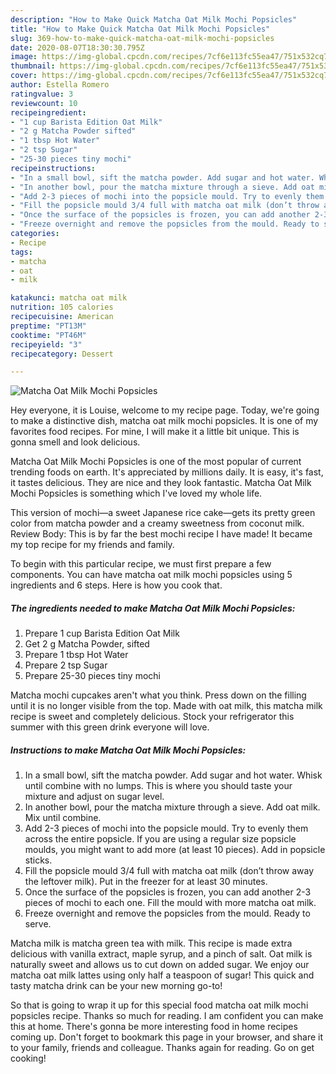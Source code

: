 ```yaml
---
description: "How to Make Quick Matcha Oat Milk Mochi Popsicles"
title: "How to Make Quick Matcha Oat Milk Mochi Popsicles"
slug: 369-how-to-make-quick-matcha-oat-milk-mochi-popsicles
date: 2020-08-07T18:30:30.795Z
image: https://img-global.cpcdn.com/recipes/7cf6e113fc55ea47/751x532cq70/matcha-oat-milk-mochi-popsicles-recipe-main-photo.jpg
thumbnail: https://img-global.cpcdn.com/recipes/7cf6e113fc55ea47/751x532cq70/matcha-oat-milk-mochi-popsicles-recipe-main-photo.jpg
cover: https://img-global.cpcdn.com/recipes/7cf6e113fc55ea47/751x532cq70/matcha-oat-milk-mochi-popsicles-recipe-main-photo.jpg
author: Estella Romero
ratingvalue: 3
reviewcount: 10
recipeingredient:
- "1 cup Barista Edition Oat Milk"
- "2 g Matcha Powder sifted"
- "1 tbsp Hot Water"
- "2 tsp Sugar"
- "25-30 pieces tiny mochi"
recipeinstructions:
- "In a small bowl, sift the matcha powder. Add sugar and hot water. Whisk until combine with no lumps. This is where you should taste your mixture and adjust on sugar level."
- "In another bowl, pour the matcha mixture through a sieve. Add oat milk. Mix until combine."
- "Add 2-3 pieces of mochi into the popsicle mould. Try to evenly them across the entire popsicle. If you are using a regular size popsicle moulds, you might want to add more (at least 10 pieces). Add in popsicle sticks."
- "Fill the popsicle mould 3/4 full with matcha oat milk (don’t throw away the leftover milk). Put in the freezer for at least 30 minutes."
- "Once the surface of the popsicles is frozen, you can add another 2-3 pieces of mochi to each one. Fill the mould with more matcha oat milk."
- "Freeze overnight and remove the popsicles from the mould. Ready to serve."
categories:
- Recipe
tags:
- matcha
- oat
- milk

katakunci: matcha oat milk 
nutrition: 105 calories
recipecuisine: American
preptime: "PT13M"
cooktime: "PT46M"
recipeyield: "3"
recipecategory: Dessert

---
```



![Matcha Oat Milk Mochi Popsicles](https://img-global.cpcdn.com/recipes/7cf6e113fc55ea47/751x532cq70/matcha-oat-milk-mochi-popsicles-recipe-main-photo.jpg)

Hey everyone, it is Louise, welcome to my recipe page. Today, we're going to make a distinctive dish, matcha oat milk mochi popsicles. It is one of my favorites food recipes. For mine, I will make it a little bit unique. This is gonna smell and look delicious.

Matcha Oat Milk Mochi Popsicles is one of the most popular of current trending foods on earth. It's appreciated by millions daily. It is easy, it's fast, it tastes delicious. They are nice and they look fantastic. Matcha Oat Milk Mochi Popsicles is something which I've loved my whole life.

This version of mochi—a sweet Japanese rice cake—gets its pretty green color from matcha powder and a creamy sweetness from coconut milk. Review Body: This is by far the best mochi recipe I have made! It became my top recipe for my friends and family.


To begin with this particular recipe, we must first prepare a few components. You can have matcha oat milk mochi popsicles using 5 ingredients and 6 steps. Here is how you cook that.

<!--inarticleads1-->

##### The ingredients needed to make Matcha Oat Milk Mochi Popsicles:

1. Prepare 1 cup Barista Edition Oat Milk
1. Get 2 g Matcha Powder, sifted
1. Prepare 1 tbsp Hot Water
1. Prepare 2 tsp Sugar
1. Prepare 25-30 pieces tiny mochi


Matcha mochi cupcakes aren&#39;t what you think. Press down on the filling until it is no longer visible from the top. Made with oat milk, this matcha milk recipe is sweet and completely delicious. Stock your refrigerator this summer with this green drink everyone will love. 

<!--inarticleads2-->

##### Instructions to make Matcha Oat Milk Mochi Popsicles:

1. In a small bowl, sift the matcha powder. Add sugar and hot water. Whisk until combine with no lumps. This is where you should taste your mixture and adjust on sugar level.
1. In another bowl, pour the matcha mixture through a sieve. Add oat milk. Mix until combine.
1. Add 2-3 pieces of mochi into the popsicle mould. Try to evenly them across the entire popsicle. If you are using a regular size popsicle moulds, you might want to add more (at least 10 pieces). Add in popsicle sticks.
1. Fill the popsicle mould 3/4 full with matcha oat milk (don’t throw away the leftover milk). Put in the freezer for at least 30 minutes.
1. Once the surface of the popsicles is frozen, you can add another 2-3 pieces of mochi to each one. Fill the mould with more matcha oat milk.
1. Freeze overnight and remove the popsicles from the mould. Ready to serve.


Matcha milk is matcha green tea with milk. This recipe is made extra delicious with vanilla extract, maple syrup, and a pinch of salt. Oat milk is naturally sweet and allows us to cut down on added sugar. We enjoy our matcha oat milk lattes using only half a teaspoon of sugar! This quick and tasty matcha drink can be your new morning go-to! 

So that is going to wrap it up for this special food matcha oat milk mochi popsicles recipe. Thanks so much for reading. I am confident you can make this at home. There's gonna be more interesting food in home recipes coming up. Don't forget to bookmark this page in your browser, and share it to your family, friends and colleague. Thanks again for reading. Go on get cooking!
